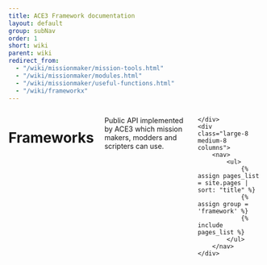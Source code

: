 ```yaml
---
title: ACE3 Framework documentation
layout: default
group: subNav
order: 1
short: wiki
parent: wiki
redirect_from:
  - "/wiki/missionmaker/mission-tools.html"
  - "/wiki/missionmaker/modules.html"
  - "/wiki/missionmaker/useful-functions.html"
  - "/wiki/frameworkx"
---
```


<div class="row">
    <div class="large-4 medium-4 columns">
        <h1>Frameworks</h1>
        <p>Public API implemented by ACE3 which mission makers, modders and scripters can use.</p>

    </div>
    <div class="large-8 medium-8 columns">
        <nav>
            <ul>
                {% assign pages_list = site.pages | sort: "title" %}
                {% assign group = 'framework' %}
                {% include pages_list %}
            </ul>
        </nav>
    </div>
</div>
